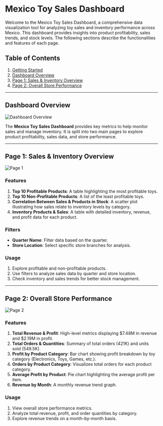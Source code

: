 # Mexico Toy Sales Dashboard

Welcome to the Mexico Toy Sales Dashboard, a comprehensive data visualization tool for analyzing toy sales and inventory performance across Mexico. This dashboard provides insights into product profitability, sales trends, and stock levels. The following sections describe the functionalities and features of each page.

## Table of Contents
1. [Getting Started](#getting-started)
2. [Dashboard Overview](#dashboard-overview)
3. [Page 1: Sales & Inventory Overview](#page-1-sales-inventory-overview)
4. [Page 2: Overall Store Performance](#page-2-overall-store-performance)

---

## Dashboard Overview<a name="dashboard-overview"></a>

![Dashboard Overview](Dashboard_Images/Overview.png)

The **Mexico Toy Sales Dashboard** provides key metrics to help monitor sales and manage inventory. It is split into two main pages to explore product profitability, sales data, and store performance.

---

## Page 1: Sales & Inventory Overview<a name="page-1-sales-inventory-overview"></a>

![Page 1](Dashboard_Images/Page1.png)

### Features

1. **Top 10 Profitable Products**: A table highlighting the most profitable toys.
2. **Top 10 Non-Profitable Products**: A list of the least profitable toys.
3. **Correlation Between Sales & Products in Stock**: A scatter plot illustrating how sales relate to inventory levels by category.
4. **Inventory Products & Sales**: A table with detailed inventory, revenue, and profit data for each product.

### Filters
- **Quarter Name**: Filter data based on the quarter.
- **Store Location**: Select specific store branches for analysis.

### Usage

1. Explore profitable and non-profitable products.
2. Use filters to analyze sales data by quarter and store location.
3. Check inventory and sales trends for better stock management.

---

## Page 2: Overall Store Performance<a name="page-2-overall-store-performance"></a>

![Page 2](Dashboard_Images/Page2.png)

### Features

1. **Total Revenue & Profit**: High-level metrics displaying $7.48M in revenue and $2.19M in profit.
2. **Total Orders & Quantities**: Summary of total orders (421K) and units sold (549.5K).
3. **Profit by Product Category**: Bar chart showing profit breakdown by toy category (Electronics, Toys, Games, etc.).
4. **Orders by Product Category**: Visualizes total orders for each product category.
5. **Average Profit by Product**: Pie chart highlighting the average profit per item.
6. **Revenue by Month**: A monthly revenue trend graph.

### Usage

1. View overall store performance metrics.
2. Analyze total revenue, profit, and order quantities by category.
3. Explore revenue trends on a month-by-month basis.

